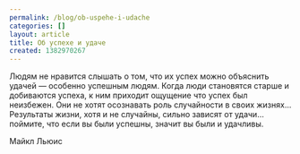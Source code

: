 ```yaml
---
permalink: /blog/ob-uspehe-i-udache
categories: []
layout: article
title: Об успехе и удаче
created: 1382970267
---
```

Людям не нравится слышать о том, что их успех можно объяснить удачей — особенно успешным людям. Когда люди становятся старше и добиваются успеха, к ним приходит ощущение что успех был неизбежен. Они не хотят осознавать роль случайности в своих жизнях... Результаты жизни, хотя и не случайны, сильно зависят от удачи... поймите, что если вы были успешны, значит вы были и удачливы.

Майкл Льюис
